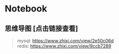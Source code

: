 # Notebook

## 思维导图 [点击链接查看]
> mysql: https://www.zhixi.com/view/2e50c06d </br>
> redis: https://www.zhixi.com/view/9ccb7289 </br>
